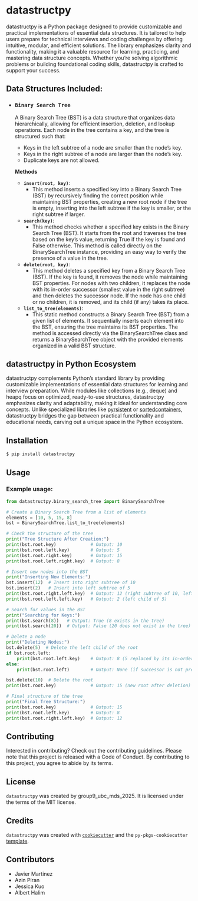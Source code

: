 # datastructpy

datastructpy is a Python package designed to provide customizable and practical implementations of essential data structures. It is tailored to help users prepare for technical interviews and coding challenges by offering intuitive, modular, and efficient solutions. The library emphasizes clarity and functionality, making it a valuable resource for learning, practicing, and mastering data structure concepts. Whether you’re solving algorithmic problems or building foundational coding skills, datastructpy is crafted to support your success.

## Data Structures Included:

- ### `Binary Search Tree`
    A Binary Search Tree (BST) is a data structure that organizes data hierarchically, allowing for efficient insertion, deletion, and lookup operations. Each node in the tree contains a key, and the tree is structured such that:
    - Keys in the left subtree of a node are smaller than the node’s key.
    - Keys in the right subtree of a node are larger than the node’s key.
    - Duplicate keys are not allowed.

    **Methods**
    - **`insert(root, key)`**:
        - This method inserts a specified key into a Binary Search Tree (BST) by recursively finding the correct position while maintaining BST properties, creating a new root node if the tree is empty, inserting into the left subtree if the key is smaller, or the right subtree if larger.
    - **`search(key)`**:
        - This method checks whether a specified key exists in the Binary Search Tree (BST). It starts from the root and traverses the tree based on the key’s value, returning True if the key is found and False otherwise. This method is called directly on the BinarySearchTree instance, providing an easy way to verify the presence of a value in the tree.
    - **`delete(root, key)`**:
        - This method deletes a specified key from a Binary Search Tree (BST). If the key is found, it removes the node while maintaining BST properties. For nodes with two children, it replaces the node with its in-order successor (smallest value in the right subtree) and then deletes the successor node. If the node has one child or no children, it is removed, and its child (if any) takes its place.
    - **`list_to_tree(elements)`**:
        - This static method constructs a Binary Search Tree (BST) from a given list of elements. It sequentially inserts each element into the BST, ensuring the tree maintains its BST properties. The method is accessed directly via the BinarySearchTree class and returns a BinarySearchTree object with the provided elements organized in a valid BST structure.

## datastructpy in Python Ecosystem
datastructpy complements Python’s standard library by providing customizable implementations of essential data structures for learning and interview preparation. While modules like collections (e.g., deque) and heapq focus on optimized, ready-to-use structures, datastructpy emphasizes clarity and adaptability, making it ideal for understanding core concepts. Unlike specialized libraries like [pyrsistent](https://pypi.org/project/pyrsistent/) or [sortedcontainers](https://pypi.org/project/sortedcontainers/), datastructpy bridges the gap between practical functionality and educational needs, carving out a unique space in the Python ecosystem.

## Installation

```bash
$ pip install datastructpy
```

## Usage

### Example usage:

```python
from datastructpy.binary_search_tree import BinarySearchTree

# Create a Binary Search Tree from a list of elements
elements = [10, 5, 15, 8]
bst = BinarySearchTree.list_to_tree(elements)

# Check the structure of the tree
print("Tree Structure After Creation:")
print(bst.root.key)             # Output: 10
print(bst.root.left.key)        # Output: 5
print(bst.root.right.key)       # Output: 15
print(bst.root.left.right.key)  # Output: 8

# Insert new nodes into the BST
print("Inserting New Elements:")
bst.insert(12)  # Insert into right subtree of 10
bst.insert(2)   # Insert into left subtree of 5
print(bst.root.right.left.key)  # Output: 12 (right subtree of 10, left child of 15)
print(bst.root.left.left.key)   # Output: 2 (left child of 5)

# Search for values in the BST
print("Searching for Keys:")
print(bst.search(8))   # Output: True (8 exists in the tree)
print(bst.search(20))  # Output: False (20 does not exist in the tree)

# Delete a node
print("Deleting Nodes:")
bst.delete(5)  # Delete the left child of the root
if bst.root.left:
    print(bst.root.left.key)    # Output: 8 (5 replaced by its in-order successor)
else:
    print(bst.root.left)        # Output: None (if successor is not present)

bst.delete(10)  # Delete the root
print(bst.root.key)             # Output: 15 (new root after deletion)

# Final structure of the tree
print("Final Tree Structure:")
print(bst.root.key)             # Output: 15
print(bst.root.left.key)        # Output: 8
print(bst.root.right.left.key)  # Output: 12
```

## Contributing

Interested in contributing? Check out the contributing guidelines. Please note that this project is released with a Code of Conduct. By contributing to this project, you agree to abide by its terms.

## License

`datastructpy` was created by group9_ubc_mds_2025. It is licensed under the terms of the MIT license.

## Credits

`datastructpy` was created with [`cookiecutter`](https://cookiecutter.readthedocs.io/en/latest/) and the `py-pkgs-cookiecutter` [template](https://github.com/py-pkgs/py-pkgs-cookiecutter).

## Contributors

- Javier Martinez
- Azin Piran
- Jessica Kuo
- Albert Halim